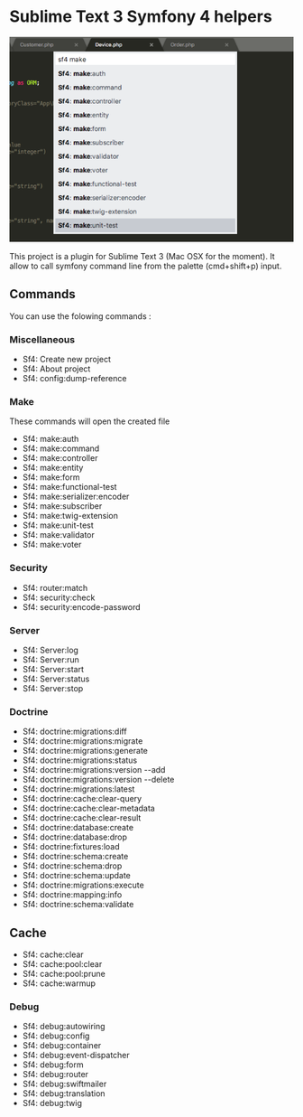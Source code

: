 # Sublime Text 3 Symfony 4 helpers

![Symfony4Helper](https://raw.githubusercontent.com/heyiambob/sublime-sf4helpers/master/resources/sf4helpers.png)

This project is a plugin for Sublime Text 3 (Mac OSX for the moment).
It allow to call symfony command line from the palette (cmd+shift+p) input.



## Commands
You can use the folowing commands : 

### Miscellaneous
- Sf4: Create new project
- Sf4: About project
- Sf4: config:dump-reference

### Make
These commands will open the created file
- Sf4: make:auth
- Sf4: make:command
- Sf4: make:controller
- Sf4: make:entity
- Sf4: make:form
- Sf4: make:functional-test
- Sf4: make:serializer:encoder
- Sf4: make:subscriber
- Sf4: make:twig-extension
- Sf4: make:unit-test
- Sf4: make:validator
- Sf4: make:voter

### Security
- Sf4: router:match
- Sf4: security:check
- Sf4: security:encode-password

### Server
- Sf4: Server:log
- Sf4: Server:run
- Sf4: Server:start
- Sf4: Server:status
- Sf4: Server:stop

### Doctrine
- Sf4: doctrine:migrations:diff
- Sf4: doctrine:migrations:migrate
- Sf4: doctrine:migrations:generate
- Sf4: doctrine:migrations:status
- Sf4: doctrine:migrations:version --add
- Sf4: doctrine:migrations:version --delete
- Sf4: doctrine:migrations:latest
- Sf4: doctrine:cache:clear-query
- Sf4: doctrine:cache:clear-metadata
- Sf4: doctrine:cache:clear-result
- Sf4: doctrine:database:create
- Sf4: doctrine:database:drop
- Sf4: doctrine:fixtures:load
- Sf4: doctrine:schema:create
- Sf4: doctrine:schema:drop
- Sf4: doctrine:schema:update
- Sf4: doctrine:migrations:execute
- Sf4: doctrine:mapping:info
- Sf4: doctrine:schema:validate

## Cache
- Sf4: cache:clear
- Sf4: cache:pool:clear
- Sf4: cache:pool:prune
- Sf4: cache:warmup

### Debug
- Sf4: debug:autowiring
- Sf4: debug:config
- Sf4: debug:container
- Sf4: debug:event-dispatcher
- Sf4: debug:form
- Sf4: debug:router
- Sf4: debug:swiftmailer
- Sf4: debug:translation
- Sf4: debug:twig
